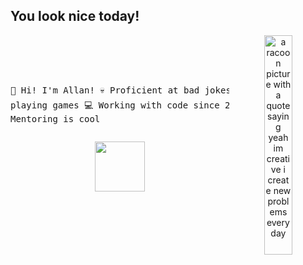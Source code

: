 
## You look nice today!
<div align="center">
<img src="https://github.com/allan-pires/allan-pires/assets/2620618/4838e3ec-862e-496d-8e01-db6e1d730cbc" width="30%" align="right" alt="a racoon picture with a quote saying yeah im creative i create new problems everyday">
<br><br>

<div align="left">
<pre>
  
  👋 Hi! I'm Allan!
  💀 Proficient at bad jokes
  🎮 I really enjoy playing games
  💻 Working with code since 2015
  🛠️ Still can't exit vim
  🌱 Mentoring is cool
</pre>
</div>
<img src="https://camo.githubusercontent.com/94b3f7b067f212ecc7eba721545b6b32e957aa9b4d9abc8672e2c88264eea59e/687474703a2f2f7061312e6e61727669692e636f6d2f363732322f383134336436343062306636383336326562353337326230666361316230333733313737336565365f30302e676966" height="80" />
</div>
